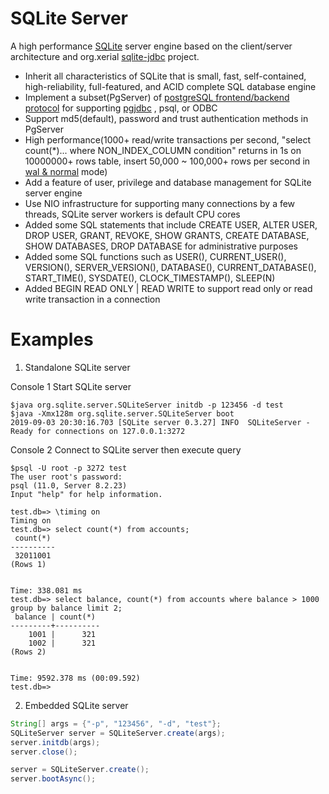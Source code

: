# SQLite Server
A high performance [SQLite](https://www.sqlite.org/index.html) server engine based on the client/server architecture and org.xerial [sqlite-jdbc](https://github.com/xerial/sqlite-jdbc) project.
+ Inherit all characteristics of SQLite that is small, fast, self-contained, high-reliability, full-featured, and ACID complete SQL database engine
+ Implement a subset(PgServer) of [postgreSQL frontend/backend protocol](https://www.postgresql.org/docs/8.2/protocol.html) for supporting [pgjdbc](https://github.com/pgjdbc/pgjdbc) , psql, or ODBC
+ Support md5(default), password and trust authentication methods in PgServer
+ High performance(1000+ read/write transactions per second, "select count(*)... where NON_INDEX_COLUMN condition" returns in 1s on 10000000+ rows table, insert 50,000 ~ 100,000+ rows per second in [wal & normal](https://www.sqlite.org/pragma.html#pragma_journal_mode) mode)
+ Add a feature of user, privilege and database management for SQLite server engine
+ Use NIO infrastructure for supporting many connections by a few threads, SQLite server workers is default CPU cores
+ Added some SQL statements that include CREATE USER, ALTER USER, DROP USER, GRANT, REVOKE, SHOW GRANTS, CREATE DATABASE, SHOW DATABASES, DROP DATABASE for administrative purposes
+ Added some SQL functions such as USER(), CURRENT_USER(), VERSION(), SERVER_VERSION(), DATABASE(), CURRENT_DATABASE(), START_TIME(), SYSDATE(), CLOCK_TIMESTAMP(), SLEEP(N)
+ Added BEGIN READ ONLY | READ WRITE to support read only or read write transaction in a connection

# Examples
1. Standalone SQLite server

Console 1 Start SQLite server
```shell
$java org.sqlite.server.SQLiteServer initdb -p 123456 -d test
$java -Xmx128m org.sqlite.server.SQLiteServer boot
2019-09-03 20:30:16.703 [SQLite server 0.3.27] INFO  SQLiteServer - Ready for connections on 127.0.0.1:3272
```
Console 2 Connect to SQLite server then execute query
```shell
$psql -U root -p 3272 test
The user root's password:
psql (11.0, Server 8.2.23)
Input "help" for help information.

test.db=> \timing on
Timing on
test.db=> select count(*) from accounts;
 count(*)
----------
 32011001
(Rows 1)


Time: 338.081 ms
test.db=> select balance, count(*) from accounts where balance > 1000 group by balance limit 2;
 balance | count(*)
---------+----------
    1001 |      321
    1002 |      321
(Rows 2)


Time: 9592.378 ms (00:09.592)
test.db=>
```

2. Embedded SQLite server
```java
String[] args = {"-p", "123456", "-d", "test"};
SQLiteServer server = SQLiteServer.create(args);
server.initdb(args);
server.close();

server = SQLiteServer.create();
server.bootAsync();
```
